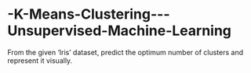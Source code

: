 # -K-Means-Clustering---Unsupervised-Machine-Learning
From the given ‘Iris’ dataset, predict the optimum number of clusters and represent it visually. 
